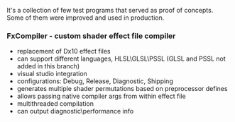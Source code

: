 It's a collection of few test programs that served as proof of concepts. Some of them were improved and used in production.

### FxCompiler - custom shader effect file compiler
 - replacement of Dx10 effect files
 - can support different languages, HLSL\GLSL\PSSL (GLSL and PSSL not added in this branch)
 - visual studio integration
 - configurations: Debug, Release, Diagnostic, Shipping
 - generates multiple shader permutations based on preprocessor defines
 - allows passing native compiler args from within effect file
 - multithreaded compilation
 - can output diagnostic\performance info

